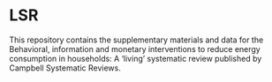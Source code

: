 # LSR
This repository contains the supplementary materials and data for the Behavioral, information and monetary interventions to reduce energy consumption in households: A ‘living’ systematic review  published by Campbell Systematic Reviews. 
